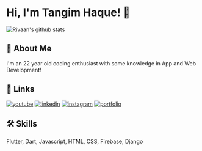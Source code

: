 # Hi, I'm Tangim Haque! 👋

![Rivaan's github stats](https://github-readme-stats.vercel.app/api?username=imtangim&show_icons=true&theme=react)

## 🚀 About Me

I'm an 22 year old coding enthusiast with some knowledge in App and Web Development!

## 🔗 Links

[![youtube](https://img.shields.io/badge/youtube-ff0000?style=for-the-badge&logo=youtube&logoColor=white)](https://www.youtube.com/@wittywidgets)
[![linkedin](https://img.shields.io/badge/linkedin-0A66C2?style=for-the-badge&logo=linkedin&logoColor=white)](https://www.linkedin.com/in/tangimhere/)
[![instagram](https://img.shields.io/badge/instagram-1DA1F2?style=for-the-badge&logo=instagram&logoColor=white)](https://www.instagram.com/_mr_tangim/)
[![portfolio](https://img.shields.io/badge/my_portfolio-000?style=for-the-badge&logo=ko-fi&logoColor=white)](https://itanjim.web.app/)

## 🛠 Skills

Flutter, Dart, Javascript, HTML, CSS, Firebase, Django
